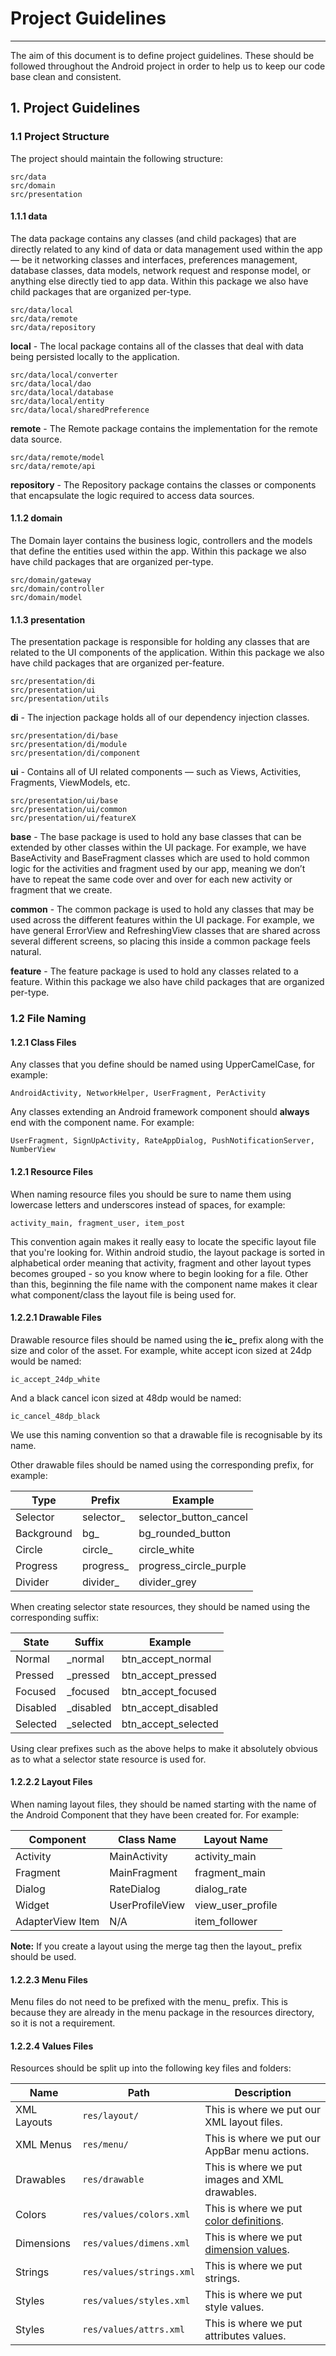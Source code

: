 # Project Guidelines
---------------------------

The aim of this document is to define project guidelines. These should be followed throughout the Android project in order to help us to keep our code base clean and consistent.


## 1. Project Guidelines

### 1.1 Project Structure

The project should maintain the following structure:



	src/data
	src/domain
	src/presentation


#### 1.1.1 data
The data package contains any classes (and child packages) that are directly related to any kind of data or data management used within the app — be it networking classes and interfaces, preferences management, database classes, data models, network request and response model, or anything else directly tied to app data. Within this package we also have child packages that are organized per-type.

	src/data/local
	src/data/remote
	src/data/repository
	
	
**local** - The local package contains all of the classes that deal with data being persisted locally to the application. 

	src/data/local/converter
	src/data/local/dao
	src/data/local/database
	src/data/local/entity
	src/data/local/sharedPreference	
	
**remote** - The Remote package contains the implementation for the remote data source.
	
	src/data/remote/model
	src/data/remote/api
	
**repository** - The Repository package contains the classes or components that encapsulate the logic required to access data sources.

	
#### 1.1.2 domain
The Domain layer contains the business logic, controllers and the models that define the entities used within the app. Within this package we also have child packages that are organized per-type.

	src/domain/gateway
	src/domain/controller
	src/domain/model
	
	
#### 1.1.3 presentation
The presentation package is responsible for holding any classes that are related to the UI components of the application. Within this package we also have child packages that are organized per-feature.

	src/presentation/di
	src/presentation/ui
	src/presentation/utils

**di** - The injection package holds all of our dependency injection classes.

	src/presentation/di/base
	src/presentation/di/module
	src/presentation/di/component
		
**ui** - Contains all of UI related components — such as Views, Activities, Fragments, ViewModels, etc. 

	src/presentation/ui/base
	src/presentation/ui/common
	src/presentation/ui/featureX
	
**base** - The base package is used to hold any base classes that can be extended by other classes within the UI package. For example, we have BaseActivity and BaseFragment classes which are used to hold common logic for the activities and fragment used by our app, meaning we don’t have to repeat the same code over and over for each new activity or fragment that we create.

**common** - The common package is used to hold any classes that may be used across the different features within the UI package. For example, we have general ErrorView and RefreshingView classes that are shared across several different screens, so placing this inside a common package feels natural.

**feature** - The feature package is used to hold any classes related to a feature. Within this package we also have child packages that are organized per-type.


### 1.2 File Naming

#### 1.2.1 Class Files

Any classes that you define should be named using UpperCamelCase, for example:

	AndroidActivity, NetworkHelper, UserFragment, PerActivity


Any classes extending an Android framework component should **always** end with the component name. For example:

	UserFragment, SignUpActivity, RateAppDialog, PushNotificationServer, NumberView

#### 1.2.1 Resource Files

When naming resource files you should be sure to name them using lowercase letters and underscores instead of spaces, for example:

	activity_main, fragment_user, item_post

This convention again makes it really easy to locate the specific layout file that you're looking for. Within android studio, the layout package is sorted in alphabetical order meaning that activity, fragment and other layout types becomes grouped - so you know where to begin looking for a file. Other than this, beginning the file name with the component name makes it clear what component/class the layout file is being used for.


#### 1.2.2.1 Drawable Files

Drawable resource files should be named using the **ic_** prefix along with the size and color of the asset. For example, white accept icon sized at 24dp would be named:

	ic_accept_24dp_white

And a black cancel icon sized at 48dp would be named:

	ic_cancel_48dp_black

We use this naming convention so that a drawable file is recognisable by its name. 

Other drawable files should be named using the corresponding prefix, for example:

| Type       | Prefix    | Example                |
|------------|-----------|------------------------|
| Selector   | selector_ | selector_button_cancel |
| Background | bg_       | bg_rounded_button      |
| Circle     | circle_   | circle_white           |
| Progress   | progress_ | progress_circle_purple |
| Divider    | divider_  | divider_grey           |

When creating selector state resources, they should be named using the corresponding suffix:

| State    | Suffix    | Example             |
|----------|-----------|---------------------|
| Normal   | _normal   | btn_accept_normal   |
| Pressed  | _pressed  | btn_accept_pressed  |
| Focused  | _focused  | btn_accept_focused  |
| Disabled | _disabled | btn_accept_disabled |
| Selected | _selected | btn_accept_selected |

Using clear prefixes such as the above helps to make it absolutely obvious as to what a selector state resource is used for.

#### 1.2.2.2 Layout Files

When naming layout files, they should be named starting with the name of the Android Component that they have been created for. For example:

| Component        | Class Name      | Layout Name       |
|------------------|-----------------|-------------------|
| Activity         | MainActivity    | activity_main     |
| Fragment         | MainFragment    | fragment_main     |
| Dialog           | RateDialog      | dialog_rate       |
| Widget           | UserProfileView | view_user_profile |
| AdapterView Item | N/A             | item_follower     |

**Note:** If you create a layout using the merge tag then the layout_ prefix should be used.


#### 1.2.2.3 Menu Files

Menu files do not need to be prefixed with the menu_ prefix. This is because they are already in the menu package in the resources directory, so it is not a requirement.

#### 1.2.2.4 Values Files

Resources should be split up into the following key files and folders:

| Name         | Path                      | Description |
| --------     | -----------               | ----------- |
| XML Layouts  | `res/layout/`             | This is where we put our XML layout files.     |
| XML Menus    | `res/menu/`               | This is where we put our AppBar menu actions.  |
| Drawables    | `res/drawable`            | This is where we put images and XML drawables. | 
| Colors       | `res/values/colors.xml`   | This is where we put [color definitions](http://developer.android.com/guide/topics/resources/more-resources.html#Color). |
| Dimensions   | `res/values/dimens.xml`   | This is where we put [dimension values](http://developer.android.com/guide/topics/resources/more-resources.html#Dimension). | 
| Strings      | `res/values/strings.xml`  | This is where we put strings.           |
| Styles       | `res/values/styles.xml`   | This is where we put style values.      |
| Styles       | `res/values/attrs.xml`   | This is where we put attributes values.      |


